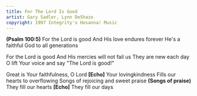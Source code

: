 ```yaml
---
title: For The Lord Is Good
artist: Gary Sadler, Lynn DeShazo
copyright: 1997 Integrity's Hosanna! Music
---
```


<strong>(Psalm 100:5)</strong>
For the Lord is good
And His love endures forever
He's a faithful God to all generations

For the Lord is good
And His mercies will not fail us
They are new each day
O lift Your voice and say
"The Lord is good!"

Great is Your faithfulness, O Lord <strong>[Echo]</strong>
Your lovingkindness
Fills our hearts to overflowing
Songs of rejoicing and sweet praise <strong>(Songs of praise)</strong>
They fill our hearts <strong>[Echo]</strong>
They fill our days
